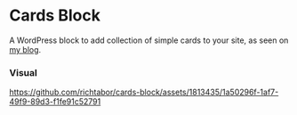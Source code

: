 # Cards Block

A WordPress block to add collection of simple cards to your site, as seen on [my blog](https://rich.blog). 

### Visual
https://github.com/richtabor/cards-block/assets/1813435/1a50296f-1af7-49f9-89d3-f1fe91c52791
